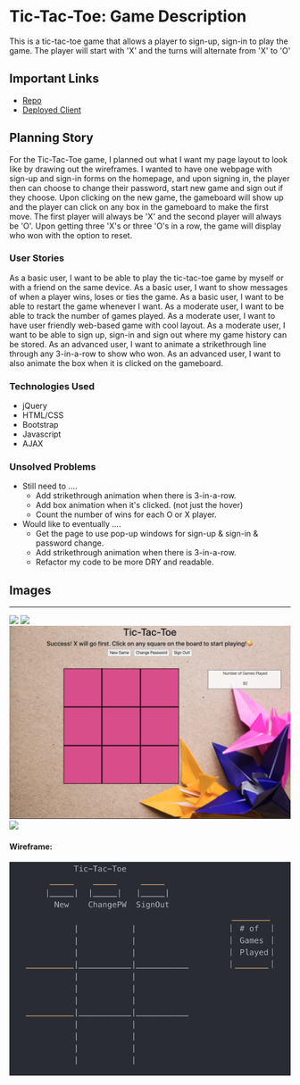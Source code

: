 # Tic-Tac-Toe: Game Description

This is a tic-tac-toe game that allows a player to sign-up, sign-in to play the game. The player will start with 'X' and the turns will alternate from 'X' to 'O'

## Important Links

- [Repo](https://github.com/YunaHan53/tic-tac-toe-client)
- [Deployed Client](https://yunahan53.github.io/tic-tac-toe-client/)

## Planning Story

For the Tic-Tac-Toe game, I planned out what I want my page layout to look like by drawing out the wireframes. I wanted to have one webpage with sign-up and sign-in forms on the homepage, and upon signing in, the player then can choose to change their password, start new game and sign out if they choose. Upon clicking on the new game, the gameboard will show up and the player can click on any box in the gameboard to make the first move. The first player will always be 'X' and the second player will always be 'O'. Upon getting three 'X's or three 'O's in a row, the game will display who won with the option to reset.

### User Stories

As a basic user, I want to be able to play the tic-tac-toe game by myself or with a friend on the same device.
As a basic user, I want to show messages of when a player wins, loses or ties the game.
As a basic user, I want to be able to restart the game whenever I want.
As a moderate user, I want to be able to track the number of games played.
As a moderate user, I want to have user friendly web-based game with cool layout.
As a moderate user, I want to be able to sign up, sign-in and sign out where my game history can be stored.
As an advanced user, I want to animate a strikethrough line through any 3-in-a-row to show who won.
As an advanced user, I want to also animate the box when it is clicked on the gameboard.

### Technologies Used

- jQuery
- HTML/CSS
- Bootstrap
- Javascript
- AJAX

### Unsolved Problems

- Still need to ....
  - Add strikethrough animation when there is 3-in-a-row.
  - Add box animation when it's clicked. (not just the hover)
  - Count the number of wins for each O or X player.
- Would like to eventually ....
  - Get the page to use pop-up windows for sign-up & sign-in & password change.
  - Add strikethrough animation when there is 3-in-a-row.
  - Refactor my code to be more DRY and readable.

## Images

---
![](assets/images/Homepage.png)
![](assets/images/PasswordPage.png)
![](assets/images/GamePage.png)
![](assets/images/SignOutPage.png)


#### Wireframe:
![](assets/images/Wireframe.png)
